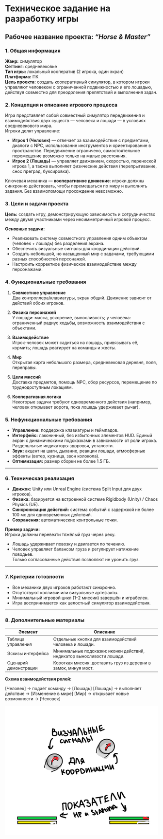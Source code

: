 # Техническое задание на разработку игры  
## Рабочее название проекта: *“Horse & Master”*  

### 1. Общая информация

**Жанр:** симулятор  
**Сеттинг:** средневековье  
**Тип игры:** локальный кооператив (2 игрока, один экран)  
**Платформа:** ПК  
**Цель проекта:** создать кооперативный симулятор, в котором игроки управляют человеком с ограниченной подвижностью и его лошадью, действуя совместно для преодоления препятствий и выполнения задач.


### 2. Концепция и описание игрового процесса

Игра представляет собой совместный симулятор передвижения и взаимодействия двух существ — человека и лошади — в условиях средневекового мира.  
Игроки делят управление:  
- **Игрок 1 (Человек)** — отвечает за взаимодействие с предметами, диалоги с NPC, использование инструментов и ориентирование в пространстве. Передвижение ограничено, самостоятельное перемещение возможно только на малые расстояния.  
- **Игрок 2 (Лошадь)** — управляет движением, скоростью, переноской игрока 1, а также выполняет физические действия (перепрыгивание, снос преград, буксировка).

Ключевая механика — **кооперативное движение**: игроки должны синхронно действовать, чтобы перемещаться по миру и выполнять задания. Без взаимопомощи прохождение невозможно.


### 3. Цели и задачи проекта

**Цель:** создать игру, демонстрирующую зависимость и сотрудничество между двумя участниками через несимметричный игровой процесс.  

**Основные задачи:**  
- Реализовать систему совместного управления одним объектом (человек + лошадь) без разделения экрана.  
- Обеспечить визуальные сигналы для координации действий.  
- Создать небольшой, но насыщенный мир с задачами, требующими разных способностей персонажей.  
- Настроить корректное физическое взаимодействие между персонажами.


### 4. Функциональные требования

1. **Совместное управление**  
   Два контроллера/клавиатуры, экран общий. Движение зависит от действий обоих игроков.

2. **Физика персонажей**  
      У лошади:
      масса, ускорение, выносливость;
      у человека:
       ограниченный радиус ходьбы, возможность взаимодействия с объектами.

4. **Взаимодействие**  
   Игрок-человек может садиться на лошадь, привязывать её, кормить; лошадь реагирует на команды и жесты.

5. **Мир**  
   Открытая карта небольшого размера, средневековая деревня, поля, переправы.

6. **Цели миссий**  
   Доставка предметов, помощь NPC, сбор ресурсов, перемещение по труднодоступным локациям.

7. **Кооперативная логика**  
   Некоторые задачи требуют одновременного действия (например, человек открывает ворота, пока лошадь удерживает рычаг).


### 5. Нефункциональные требования

- **Управление:** поддержка клавиатуры и геймпадов.  
- **Интерфейс:** лаконичный, без избыточных элементов HUD. Единый экран с динамическими подсказками в зависимости от роли игрока. Раздельльные индикаторы здоровья, усталости.
- **Звук:** акцент на шаги, дыхание, реакции лошади, атмосферные эффекты (ветер, кузница, звон колокола).  
- **Оптимизация:** размер сборки не более 1.5 ГБ.

---

### 6. Техническая реализация

- **Движок:** Unity или Unreal Engine (система Split Input для двух игроков).  
- **Физика:** базируется на встроенной системе Rigidbody (Unity) / Chaos Physics (UE).  
- **Синхронизация действий:** система событий с задержкой не более 100 мс для одновременных действий.  
- **Сохранения:** автоматические контрольные точки.  


**Пример задачи:**  
Игроки должны перевезти тяжёлый груз через реку.  
- Лошадь удерживает повозку и двигается по течению.  
- Человек управляет балансом груза и регулирует натяжение поводьев.  
Только согласованные действия позволяют не уронить груз.

---

### 7. Критерии готовности

- Все механики двух игроков работают синхронно.  
- Отсутствуют коллизии или визуальные артефакты.  
- Минимальный игровой цикл (1–2 миссии) завершён и играбелен.  
- Игра воспринимается как целостный симулятор взаимодействия.

---

### 8. Дополнительные материалы

| Элемент | Описание |
|----------|-----------|
| Таблица управления | Отдельные кнопки для взаимодействий человека и лошади. |
| Эскизы интерфейса | Минимальные подсказки: иконки действий, индикатор выносливости лошади. |
| Сценарий демонстрации | Короткая миссия: доставить груз из деревни в замок, минуя мост. |

**Схема взаимодействия ролей:**

   [Человек] → подаёт команду → [Лошадь]
   [Лошадь] → выполняет действие → [Изменение в мире]
   [Мир] → открывает новые возможности → [Человек]


![](./PRIMER.png)
